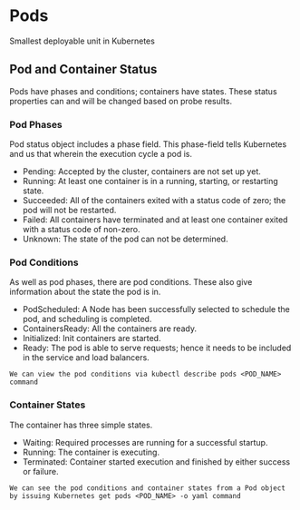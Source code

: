 # Pods
Smallest deployable unit in Kubernetes
## Pod and Container Status
Pods have phases and conditions; containers have states. These status properties can and will be changed based on probe results.

### Pod Phases
Pod status object includes a phase field. This phase-field tells Kubernetes and us that wherein the execution cycle a pod is.

- Pending: Accepted by the cluster, containers are not set up yet.
- Running: At least one container is in a running, starting, or restarting state.
- Succeeded: All of the containers exited with a status code of zero; the pod will not be restarted.
- Failed: All containers have terminated and at least one container exited with a status code of non-zero.
- Unknown: The state of the pod can not be determined.

### Pod Conditions
As well as pod phases, there are pod conditions. These also give information about the state the pod is in.
- PodScheduled: A Node has been successfully selected to schedule the pod, and scheduling is completed.
- ContainersReady: All the containers are ready.
- Initialized: Init containers are started.
- Ready: The pod is able to serve requests; hence it needs to be included in the service and load balancers.

`We can view the pod conditions via kubectl describe pods <POD_NAME> command`


### Container States
The container has three simple states.

- Waiting: Required processes are running for a successful startup.
- Running: The container is executing.
- Terminated: Container started execution and finished by either success or failure.

`We can see the pod conditions and container states from a Pod object by issuing Kubernetes get pods <POD_NAME> -o yaml command`



